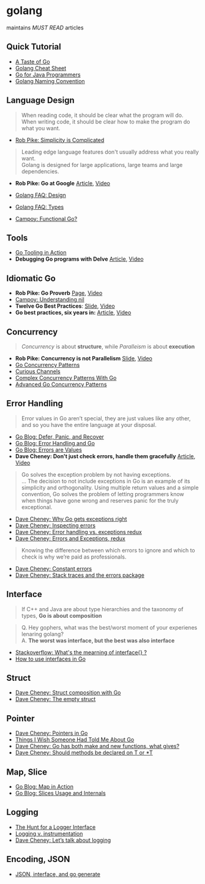 # golang

maintains *MUST READ* articles

## Quick Tutorial

- [A Taste of Go](https://talks.golang.org/2014/taste.slide#40)
- [Golang Cheat Sheet](https://github.com/a8m/go-lang-cheat-sheet)
- [Go for Java Programmers](https://talks.golang.org/2015/go-for-java-programmers.slide)
- [Golang Naming Convention](https://talks.golang.org/2014/names.slide)

## Language Design 

> When reading code, it should be clear what the program will do.  
> When writing code, it should be clear how to make the program do what you want.
- [Rob Pike: Simplicity is Complicated](https://www.youtube.com/watch?v=rFejpH_tAHM)

> Leading edge language features don't usually address what you really want.  
> Golang is designed for large applications, large teams and large dependencies.
- **Rob Pike: Go at Google** [Article](https://talks.golang.org/2012/splash.article), [Video](https://www.infoq.com/presentations/Go-Google)

- [Golang FAQ: Design](https://golang.org/doc/faq#Design)
- [Golang FAQ: Types](https://golang.org/doc/faq#types)
- [Campoy: Functional Go?](https://www.youtube.com/watch?v=ouyHp2nJl0I)

## Tools

- [Go Tooling in Action](https://www.youtube.com/watch?v=uBjoTxosSys)
- **Debugging Go programs with Delve** [Article](https://blog.gopheracademy.com/advent-2015/debugging-with-delve/), [Video](https://www.youtube.com/watch?v=InG72scKPd4)

## Idiomatic Go

- **Rob Pike: Go Proverb** [Page](https://go-proverbs.github.io/), [Video](https://www.youtube.com/watch?v=PAAkCSZUG1c)
- [Campoy: Understanding nil](https://www.youtube.com/watch?v=ynoY2xz-F8s)
- **Twelve Go Best Practices**: [Slide](https://talks.golang.org/2013/bestpractices.slide#1), [Video](https://www.youtube.com/watch?v=8D3Vmm1BGoY)
- **Go best practices, six years in:** [Article](https://peter.bourgon.org/go-best-practices-2016/), [Video](https://www.infoq.com/presentations/go-patterns)

## Concurrency

> *Concurrency* is about **structure**, while *Paralleism* is about **execution**

- **Rob Pike: Concurrency is not Parallelism** [Slide](https://talks.golang.org/2012/waza.slide), [Video](https://www.youtube.com/watch?v=B9lP-E4J_lc)
- [Go Concurrency Patterns](https://www.youtube.com/watch?v=f6kdp27TYZs)
- [Curious Channels](https://dave.cheney.net/2013/04/30/curious-channels)
- [Complex Concurrency Patterns With Go](https://www.youtube.com/watch?v=2HOO5gIgyMg)
- [Advanced Go Concurrency Patterns](https://www.youtube.com/watch?v=QDDwwePbDtw)

## Error Handling

> Error values in Go aren’t special, they are just values like any other, and so you have the entire language at your disposal.

- [Go Blog: Defer, Panic, and Recover](https://blog.golang.org/defer-panic-and-recover)
- [Go Blog: Error Handling and Go](https://blog.golang.org/error-handling-and-go)
- [Go Blog: Errors are Values](https://blog.golang.org/errors-are-values)
- **Dave Cheney: Don't just check errors, handle them gracefully** [Article](https://dave.cheney.net/2016/04/27/dont-just-check-errors-handle-them-gracefully), [Video](https://www.youtube.com/watch?v=lsBF58Q-DnY)

> Go solves the exception problem by not having exceptions.  
> ...
> The decision to not include exceptions in Go is an example of its simplicity and orthogonality. Using multiple return values and a simple convention, Go solves the problem of letting programmers know when things have gone wrong and reserves panic for the truly exceptional.

- [Dave Cheney: Why Go gets exceptions right](https://dave.cheney.net/2012/01/18/why-go-gets-exceptions-right)
- [Dave Cheney: Inspecting errors](https://dave.cheney.net/2014/12/24/inspecting-errors)
- [Dave Cheney: Error handling vs. exceptions redux](https://dave.cheney.net/2014/11/04/error-handling-vs-exceptions-redux)
- [Dave Cheney: Errors and Exceptions, redux](https://dave.cheney.net/2015/01/26/errors-and-exceptions-redux)

> Knowing the difference between which errors to ignore and which to check is why we’re paid as professionals.

- [Dave Cheney: Constant errors](https://dave.cheney.net/2016/04/07/constant-errors)
- [Dave Cheney: Stack traces and the errors package](https://dave.cheney.net/2016/06/12/stack-traces-and-the-errors-package)

## Interface

> If C++ and Java are about type hierarchies and the taxonomy of types, **Go is about composition**

> Q. Hey gophers, what was the best/worst moment of your experienes lenaring golang?  
> A. **The worst was interface, but the best was also interface**

- [Stackoverflow: What's the mearning of interface{} ?](http://stackoverflow.com/questions/23148812/go-whats-the-meaning-of-interface)
- [How to use interfaces in Go](http://jordanorelli.com/post/32665860244/how-to-use-interfaces-in-go)

## Struct

- [Dave Cheney: Struct composition with Go](https://dave.cheney.net/2015/05/22/struct-composition-with-go)
- [Dave Cheney: The empty struct](https://dave.cheney.net/2014/03/25/the-empty-struct)

## Pointer

- [Dave Cheney: Pointers in Go](https://dave.cheney.net/2014/03/17/pointers-in-go)
- [Things I Wish Someone Had Told Me About Go](http://openmymind.net/Things-I-Wish-Someone-Had-Told-Me-About-Go/)
- [Dave Cheney: Go has both make and new functions, what gives?](https://dave.cheney.net/2014/08/17/go-has-both-make-and-new-functions-what-gives)
- [Dave Cheney: Should methods be declared on T or *T](https://dave.cheney.net/2016/03/19/should-methods-be-declared-on-t-or-t)

## Map, Slice

- [Go Blog: Map in Action](https://blog.golang.org/go-maps-in-action)
- [Go Blog: Slices Usage and Internals](https://blog.golang.org/go-slices-usage-and-internals)

## Logging

- [The Hunt for a Logger Interface](http://go-talks.appspot.com/github.com/ChrisHines/talks/structured-logging/structured-logging.slide#1)
- [Logging v. instrumentation](https://peter.bourgon.org/blog/2016/02/07/logging-v-instrumentation.html)
- [Dave Cheney: Let’s talk about logging](https://dave.cheney.net/2015/11/05/lets-talk-about-logging)

## Encoding, JSON

- [JSON, interface, and go generate](https://www.youtube.com/watch?v=YgnD27GFcyA)



